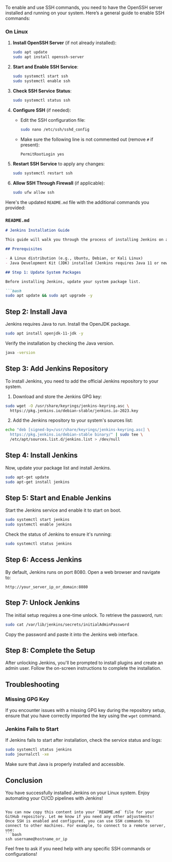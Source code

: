 To enable and use SSH commands, you need to have the OpenSSH server installed and running on your system. Here’s a general guide to enable SSH commands:

### On Linux

1. **Install OpenSSH Server** (if not already installed):
   ```bash
   sudo apt update
   sudo apt install openssh-server
   ```

2. **Start and Enable SSH Service**:
   ```bash
   sudo systemctl start ssh
   sudo systemctl enable ssh
   ```

3. **Check SSH Service Status**:
   ```bash
   sudo systemctl status ssh
   ```

4. **Configure SSH** (if needed):
   - Edit the SSH configuration file:
     ```bash
     sudo nano /etc/ssh/sshd_config
     ```
   - Make sure the following line is not commented out (remove `#` if present):
     ```bash
     PermitRootLogin yes
     ```

5. **Restart SSH Service** to apply any changes:
   ```bash
   sudo systemctl restart ssh
   ```

6. **Allow SSH Through Firewall** (if applicable):
   ```bash
   sudo ufw allow ssh
   ```

Here's the updated `README.md` file with the additional commands you provided:

### `README.md`

```markdown
# Jenkins Installation Guide

This guide will walk you through the process of installing Jenkins on a Linux system.

## Prerequisites

- A Linux distribution (e.g., Ubuntu, Debian, or Kali Linux)
- Java Development Kit (JDK) installed (Jenkins requires Java 11 or newer)

## Step 1: Update System Packages

Before installing Jenkins, update your system package list.

```bash
sudo apt update && sudo apt upgrade -y
```

## Step 2: Install Java

Jenkins requires Java to run. Install the OpenJDK package.

```bash
sudo apt install openjdk-11-jdk -y
```

Verify the installation by checking the Java version.

```bash
java -version
```

## Step 3: Add Jenkins Repository

To install Jenkins, you need to add the official Jenkins repository to your system.

1. Download and store the Jenkins GPG key:

```bash
sudo wget -O /usr/share/keyrings/jenkins-keyring.asc \
  https://pkg.jenkins.io/debian-stable/jenkins.io-2023.key
```

2. Add the Jenkins repository to your system's sources list:

```bash
echo "deb [signed-by=/usr/share/keyrings/jenkins-keyring.asc] \
  https://pkg.jenkins.io/debian-stable binary/" | sudo tee \
  /etc/apt/sources.list.d/jenkins.list > /dev/null
```

## Step 4: Install Jenkins

Now, update your package list and install Jenkins.

```bash
sudo apt-get update
sudo apt-get install jenkins
```

## Step 5: Start and Enable Jenkins

Start the Jenkins service and enable it to start on boot.

```bash
sudo systemctl start jenkins
sudo systemctl enable jenkins
```

Check the status of Jenkins to ensure it's running:

```bash
sudo systemctl status jenkins
```

## Step 6: Access Jenkins

By default, Jenkins runs on port 8080. Open a web browser and navigate to:

```
http://your_server_ip_or_domain:8080
```

## Step 7: Unlock Jenkins

The initial setup requires a one-time unlock. To retrieve the password, run:

```bash
sudo cat /var/lib/jenkins/secrets/initialAdminPassword
```

Copy the password and paste it into the Jenkins web interface.

## Step 8: Complete the Setup

After unlocking Jenkins, you'll be prompted to install plugins and create an admin user. Follow the on-screen instructions to complete the installation.

## Troubleshooting

### Missing GPG Key

If you encounter issues with a missing GPG key during the repository setup, ensure that you have correctly imported the key using the `wget` command.

### Jenkins Fails to Start

If Jenkins fails to start after installation, check the service status and logs:

```bash
sudo systemctl status jenkins
sudo journalctl -xe
```

Make sure that Java is properly installed and accessible.

## Conclusion

You have successfully installed Jenkins on your Linux system. Enjoy automating your CI/CD pipelines with Jenkins!
```

You can now copy this content into your `README.md` file for your GitHub repository. Let me know if you need any other adjustments!
Once SSH is enabled and configured, you can use SSH commands to connect to other machines. For example, to connect to a remote server, use:
```bash
ssh username@hostname_or_ip
```

Feel free to ask if you need help with any specific SSH commands or configurations!
